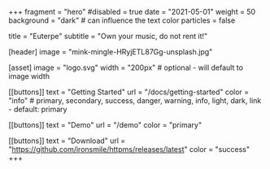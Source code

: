 +++
fragment = "hero"
#disabled = true
date = "2021-05-01"
weight = 50
background = "dark" # can influence the text color
particles = false

title = "Euterpe"
subtitle = "Own your music, do not rent it!"

[header]
  image = "mink-mingle-HRyjETL87Gg-unsplash.jpg"

[asset]
  image = "logo.svg"
  width = "200px" # optional - will default to image width

[[buttons]]
  text = "Getting Started"
  url = "/docs/getting-started"
  color = "info" # primary, secondary, success, danger, warning, info, light, dark, link - default: primary

[[buttons]]
  text = "Demo"
  url = "/demo"
  color = "primary"

[[buttons]]
  text = "Download"
  url = "https://github.com/ironsmile/httpms/releases/latest"
  color = "success"
+++
